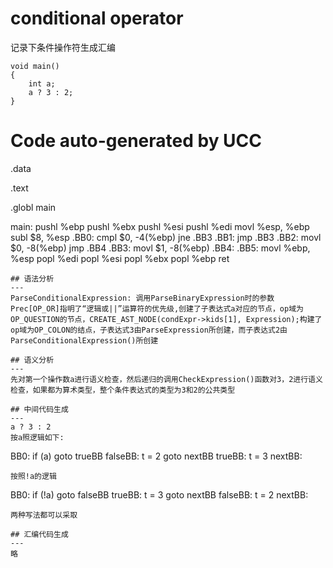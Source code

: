 # conditional operator
记录下条件操作符生成汇编
```
void main()
{
    int a;
    a ? 3 : 2;
}

```
# Code auto-generated by UCC

.data

.text

.globl	main

main:
	pushl %ebp
	pushl %ebx
	pushl %esi
	pushl %edi
	movl %esp, %ebp
	subl $8, %esp
.BB0:
	cmpl $0, -4(%ebp)
	jne .BB3
.BB1:
	jmp .BB3
.BB2:
	movl $0, -8(%ebp)
	jmp .BB4
.BB3:
	movl $1, -8(%ebp)
.BB4:
.BB5:
	movl %ebp, %esp
	popl %edi
	popl %esi
	popl %ebx
	popl %ebp
	ret
```
## 语法分析
---
ParseConditionalExpression: 调用ParseBinaryExpression时的参数 Prec[OP_OR]指明了“逻辑或||”运算符的优先级,创建了子表达式a对应的节点，op域为OP_QUESTION的节点，CREATE_AST_NODE(condExpr->kids[1], Expression);构建了op域为OP_COLON的结点，子表达式3由ParseExpression所创建，而子表达式2由ParseConditionalExpression()所创建

## 语义分析
---
先对第一个操作数a进行语义检查，然后递归的调用CheckExpression()函数对3，2进行语义检查，如果都为算术类型，整个条件表达式的类型为3和2的公共类型

## 中间代码生成
---
a ? 3 : 2
按a照逻辑如下:
```
BB0:
    if (a) goto trueBB
falseBB:
    t = 2
    goto nextBB
trueBB:
    t = 3
nextBB:
```
按照!a的逻辑
```
BB0:
    if (!a) goto falseBB
trueBB:
    t = 3
    goto nextBB
falseBB:
    t = 2
nextBB:
```
两种写法都可以采取

## 汇编代码生成
---
略